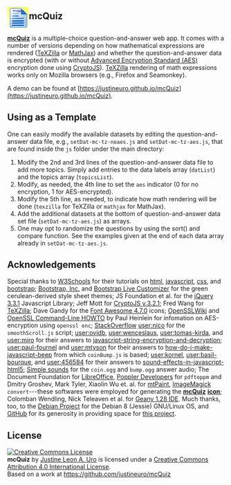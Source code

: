 ## <img alt="mcQuiz Logo" src="res/mcQuiz-lib.gif" style="margin-bottom: -5px" height="50" width="50" valign="middle"></img>**mcQuiz**

[**mcQuiz**](https://justineuro.github.io/mcQuiz) is a multiple-choice question-and-answer web app.  It comes with a number of versions depending on how mathematical expressions are rendered ([TeXZilla](https://github.com/fred-wang/TeXZilla) or [MathJax](https://mathjax.org)) and whether the question-and-answer data is encrypted (with or without [Advanced Encryption Standard (AES)](https://en.wikipedia.org/wiki/Advanced_Encryption_Standard) encryption done using [CryptoJS](https://code.google.com/p/crypto-js)).  [TeXZilla](https://github.com/fred-wang/TeXZilla) rendering of math expressions works only on Mozilla browsers (e.g., Firefox and Seamonkey).  

A demo can be found at [https://justineuro.github.io/mcQuiz](https://justineuro.github.io/mcQuiz).

## Using as a Template
One can easily modify the available datasets by editing the question-and-answer data file, e.g., `setDat-mc-tz-noaes.js` and `setDat-mc-tz-aes.js`, that are found inside the `js` folder under the main directory:

1. Modify the 2nd and 3rd lines of the question-and-answer data file to add more topics.  Simply add entries to the data labels array (`datList`) and the topics array (`topicsList`).
2. Modify, as needed, the 4th line to set the `aes` indicator (0 for no encryption, 1 for AES-encrypted).
3. Modify the 5th line, as needed, to indicate how math rendering will be done (`texzilla` for TeXZilla or `mathjax` for MathJax).
4. Add the additional datasets at the bottom of question-and-answer data set file (`setDat-mc-tz-aes.js`) as arrays.
5. One may opt to randomize the questions by using the sort() and compare function.  See the examples given at the end of each data array already in `setDat-mc-tz-aes.js`.


## Acknowledgements
Special thanks to [W3Schools](https://www.w3schools.com/) for their tutorials on [html](https://www.w3schools.com/html), [javascript](https://www.w3schools.com/js), [css](https://www.w3schools.com/css), and [bootstrap](https://www.w3schools.com/bootstrap); [Bootstrap, Inc.](http://getbootstrap.com) and [Bootstrap Live Customizer](https://www.bootstrap-live-customizer.com) for the green cerulean-derived style sheet themes; JS Foundation et al. for the [jQuery 3.3.1](https://jquery.com/) Javascript Library; Jeff Mott for [CryptoJS v.3.2.1](https://code.google.com/p/crypto-js); Fred Wang for [TeXZilla](https://github.com/fred-wang/TeXZilla); Dave Gandy for the [Font Awesome 4.7.0](http://fontawesome.io) icons; [OpenSSLWiki](https://wiki.openssl.org/index.php/Command_Line_Utilities) and [OpenSSL Command-Line HOWTO](https://www.madboa.com/geek/openssl/) by Paul Heinlein for infomation on AES-encryption using `openssl enc`; [StackOverflow](https://stackoverflow.com/questions/18071046/smooth-scroll-to-specific-div-on-click) [user:nico](https://stackoverflow.com/users/2654866/nico) for the `smoothScroll.js` script; [user:ovidb](https://stackoverflow.com/users/1828653/ovidb), [user:wenceslaus](https://stackoverflow.com/users/6220986/wenceslaus), [user:tomas-kirda](https://stackoverflow.com/users/88662/tomas-kirda), and [user:miro](https://stackoverflow.com/users/559079/miro) for their answers to [javascript-string-encryption-and-decryption](https://stackoverflow.com/questions/18279141/javascript-string-encryption-and-decryption); [user:paul-fournel](https://stackoverflow.com/users/1621981/paul-fournel) and [user:mtyson](https://stackoverflow.com/users/467240/mtyson) for their answers to [how-do-i-make-javascript-beep](https://stackoverflow.com/questions/879152/how-do-i-make-javascript-beep) from which `coinBump.js` is based; [user:kornel](https://stackoverflow.com/users/27009/kornel), [user:basil-bourque](https://stackoverflow.com/users/642706/basil-bourque), and [user:456584](https://stackoverflow.com/users/456584/user456584) for their answers to [sound-effects-in-javascript-html5](https://stackoverflow.com/questions/1933969/sound-effects-in-javascript-html5); [Simple sounds](https://flukeout.github.io/simple-sounds/) for the `coin.ogg` and `bump.ogg` answer audio; The Document Foundation for [LibreOffice](https://www.libreoffice.org/en), [Poppler Developers](http://poppler.freedesktop.org) for `pdftoppm` and Dmitry Groshev, Mark Tyler, Xiaolin Wu et. al. for [mtPaint](http://mtpaint.sourceforge.net/), [ImageMagick](https://www.imagemagick.org/) `convert`---these softwares were employed for generating the [**mcQuiz**](https://justineuro.github.io/mcQuiz) [**icon**](res/mcQuiz-lib.gif); Colomban Wendling, Nick Teleaven et al. for [Geany 1.28 IDE](http://www.geany.org/).  Much thanks, too, to the [Debian Project](https://www.debian.org) for the Debian 8 (Jessie) GNU/Linux OS, and [GitHub](https://github.com) for its generosity in providing space for [this project](https://github.com/justineuro/mcQuiz-tz-aes).  

## License
<a rel="license" href="http://creativecommons.org/licenses/by/4.0/"><img alt="Creative Commons License" style="border-width:0" src="https://i.creativecommons.org/l/by/4.0/80x15.png" /></a><br /><span xmlns:dct="http://purl.org/dc/terms/" property="dct:title"><b>mcQuiz</b></span> by <a xmlns:cc="http://creativecommons.org/ns#" href="https://github.com/justineuro/" property="cc:attributionName" rel="cc:attributionURL">Justine Leon A. Uro</a> is licensed under a <a rel="license" href="http://creativecommons.org/licenses/by/4.0/">Creative Commons Attribution 4.0 International License</a>.<br />Based on a work at <a xmlns:dct="http://purl.org/dc/terms/" href="https://github.com/justineuro/mcQuiz" rel="dct:source">https://github.com/justineuro/mcQuiz</a>

